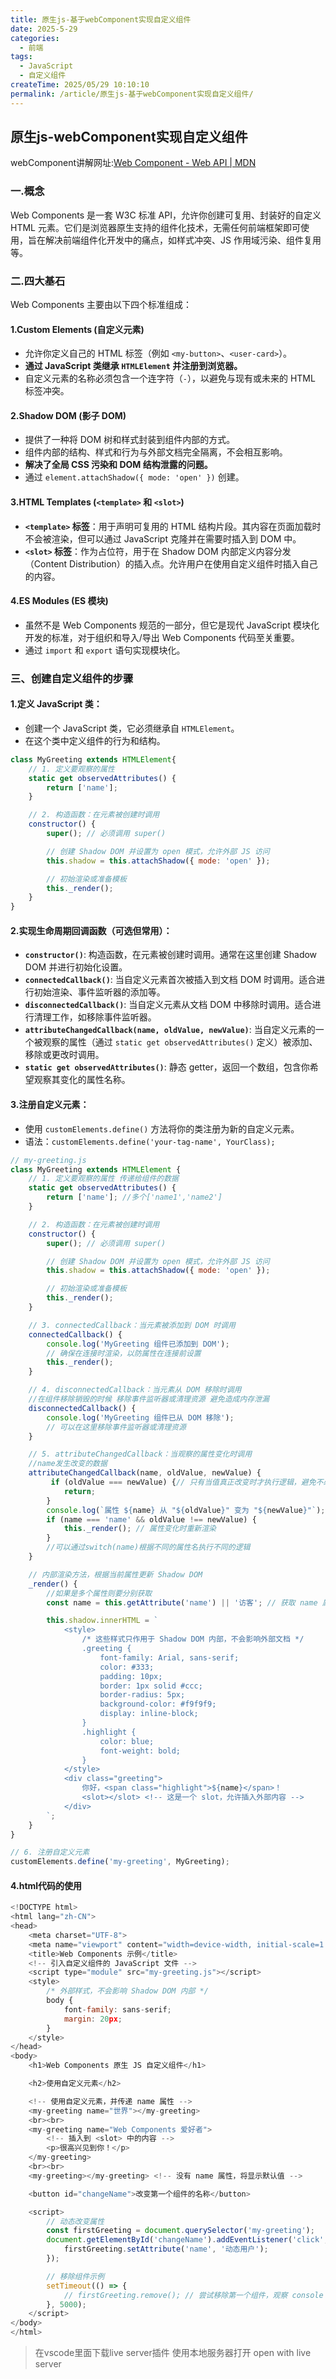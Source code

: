 ```yaml
---
title: 原生js-基于webComponent实现自定义组件
date: 2025-5-29
categories:
  - 前端
tags:
  - JavaScript
  - 自定义组件
createTime: 2025/05/29 10:10:10
permalink: /article/原生js-基于webComponent实现自定义组件/
---
```


## 原生js-webComponent实现自定义组件

webComponent讲解网址:[Web Component - Web API | MDN](https://developer.mozilla.org/zh-CN/docs/Web/API/Web_components)

### 一.概念

Web Components 是一套 W3C 标准 API，允许你创建可复用、封装好的自定义 HTML 元素。它们是浏览器原生支持的组件化技术，无需任何前端框架即可使用，旨在解决前端组件化开发中的痛点，如样式冲突、JS 作用域污染、组件复用等。

### 二.四大基石

Web Components 主要由以下四个标准组成：

#### 1.**Custom Elements (自定义元素)**

- 允许你定义自己的 HTML 标签（例如 `<my-button>`、`<user-card>`）。
- **通过 JavaScript 类继承 `HTMLElement` 并注册到浏览器。**
- 自定义元素的名称必须包含一个连字符（`-`），以避免与现有或未来的 HTML 标签冲突。

#### 2.**Shadow DOM (影子 DOM)**

- 提供了一种将 DOM 树和样式封装到组件内部的方式。
- 组件内部的结构、样式和行为与外部文档完全隔离，不会相互影响。
- **解决了全局 CSS 污染和 DOM 结构泄露的问题。**
- 通过 `element.attachShadow({ mode: 'open' })` 创建。

#### 3.**HTML Templates (`<template>` 和 `<slot>`)**

- **`<template>` 标签**：用于声明可复用的 HTML 结构片段。其内容在页面加载时不会被渲染，但可以通过 JavaScript 克隆并在需要时插入到 DOM 中。
- **`<slot>` 标签**：作为占位符，用于在 Shadow DOM 内部定义内容分发（Content Distribution）的插入点。允许用户在使用自定义组件时插入自己的内容。

#### 4.**ES Modules (ES 模块)**

- 虽然不是 Web Components 规范的一部分，但它是现代 JavaScript 模块化开发的标准，对于组织和导入/导出 Web Components 代码至关重要。
- 通过 `import` 和 `export` 语句实现模块化。



### 三、创建自定义组件的步骤

#### 1.**定义 JavaScript 类**：

- 创建一个 JavaScript 类，它必须继承自 `HTMLElement`。
- 在这个类中定义组件的行为和结构。

```js
class MyGreeting extends HTMLElement{
    // 1. 定义要观察的属性
    static get observedAttributes() {
        return ['name'];
    }

    // 2. 构造函数：在元素被创建时调用
    constructor() {
        super(); // 必须调用 super()

        // 创建 Shadow DOM 并设置为 open 模式，允许外部 JS 访问
        this.shadow = this.attachShadow({ mode: 'open' });

        // 初始渲染或准备模板
        this._render();
    }
}
```



#### 2.**实现生命周期回调函数（可选但常用）**：

- **`constructor()`**: 构造函数，在元素被创建时调用。通常在这里创建 Shadow DOM 并进行初始化设置。
- **`connectedCallback()`**: 当自定义元素首次被插入到文档 DOM 时调用。适合进行初始渲染、事件监听器的添加等。
- **`disconnectedCallback()`**: 当自定义元素从文档 DOM 中移除时调用。适合进行清理工作，如移除事件监听器。
- **`attributeChangedCallback(name, oldValue, newValue)`**: 当自定义元素的一个被观察的属性（通过 `static get observedAttributes()` 定义）被添加、移除或更改时调用。
- **`static get observedAttributes()`**: 静态 getter，返回一个数组，包含你希望观察其变化的属性名称。

#### 3.**注册自定义元素**：

- 使用 `customElements.define()` 方法将你的类注册为新的自定义元素。
- 语法：`customElements.define('your-tag-name', YourClass);`

```js
// my-greeting.js
class MyGreeting extends HTMLElement {
    // 1. 定义要观察的属性 传递给组件的数据
    static get observedAttributes() {
        return ['name']; //多个['name1','name2']
    }

    // 2. 构造函数：在元素被创建时调用
    constructor() {
        super(); // 必须调用 super()

        // 创建 Shadow DOM 并设置为 open 模式，允许外部 JS 访问
        this.shadow = this.attachShadow({ mode: 'open' });

        // 初始渲染或准备模板
        this._render();
    }

    // 3. connectedCallback：当元素被添加到 DOM 时调用
    connectedCallback() {
        console.log('MyGreeting 组件已添加到 DOM');
        // 确保在连接时渲染，以防属性在连接前设置
        this._render();
    }

    // 4. disconnectedCallback：当元素从 DOM 移除时调用
    //在组件移除销毁的时候 移除事件监听器或清理资源 避免造成内存泄漏
    disconnectedCallback() {
        console.log('MyGreeting 组件已从 DOM 移除');
        // 可以在这里移除事件监听器或清理资源
    }

    // 5. attributeChangedCallback：当观察的属性变化时调用
    //name发生改变的数据
    attributeChangedCallback(name, oldValue, newValue) {
         if (oldValue === newValue) {// 只有当值真正改变时才执行逻辑，避免不必要的渲染
            return;
        }
        console.log(`属性 ${name} 从 "${oldValue}" 变为 "${newValue}"`);
        if (name === 'name' && oldValue !== newValue) {
            this._render(); // 属性变化时重新渲染
        }
        //可以通过switch(name)根据不同的属性名执行不同的逻辑
    }

    // 内部渲染方法，根据当前属性更新 Shadow DOM
    _render() {
        //如果是多个属性则要分别获取
        const name = this.getAttribute('name') || '访客'; // 获取 name 属性，默认值为 '访客'

        this.shadow.innerHTML = `
            <style>
                /* 这些样式只作用于 Shadow DOM 内部，不会影响外部文档 */
                .greeting {
                    font-family: Arial, sans-serif;
                    color: #333;
                    padding: 10px;
                    border: 1px solid #ccc;
                    border-radius: 5px;
                    background-color: #f9f9f9;
                    display: inline-block;
                }
                .highlight {
                    color: blue;
                    font-weight: bold;
                }
            </style>
            <div class="greeting">
                你好，<span class="highlight">${name}</span>！
                <slot></slot> <!-- 这是一个 slot，允许插入外部内容 -->
            </div>
        `;
    }
}

// 6. 注册自定义元素
customElements.define('my-greeting', MyGreeting);
```

#### 4.html代码的使用

```js
<!DOCTYPE html>
<html lang="zh-CN">
<head>
    <meta charset="UTF-8">
    <meta name="viewport" content="width=device-width, initial-scale=1.0">
    <title>Web Components 示例</title>
    <!-- 引入自定义组件的 JavaScript 文件 -->
    <script type="module" src="my-greeting.js"></script>
    <style>
        /* 外部样式，不会影响 Shadow DOM 内部 */
        body {
            font-family: sans-serif;
            margin: 20px;
        }
    </style>
</head>
<body>
    <h1>Web Components 原生 JS 自定义组件</h1>

    <h2>使用自定义元素</h2>

    <!-- 使用自定义元素，并传递 name 属性 -->
    <my-greeting name="世界"></my-greeting>
    <br><br>
    <my-greeting name="Web Components 爱好者">
        <!-- 插入到 <slot> 中的内容 -->
        <p>很高兴见到你！</p>
    </my-greeting>
    <br><br>
    <my-greeting></my-greeting> <!-- 没有 name 属性，将显示默认值 -->

    <button id="changeName">改变第一个组件的名称</button>

    <script>
        // 动态改变属性
        const firstGreeting = document.querySelector('my-greeting');
        document.getElementById('changeName').addEventListener('click', () => {
            firstGreeting.setAttribute('name', '动态用户');
        });

        // 移除组件示例
        setTimeout(() => {
            // firstGreeting.remove(); // 尝试移除第一个组件，观察 console 输出 disconnectedCallback
        }, 5000);
    </script>
</body>
</html>

```

> 在vscode里面下载live server插件 使用本地服务器打开 open with live server